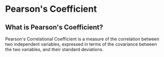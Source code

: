# Pearson's Coefficient

## What is Pearson's Coefficient? 

Pearson's Correlational Coefficient is a measure of the correlation between two independent variables, expressed in terms of the covariance between the two variables, and their standard deviations. 
